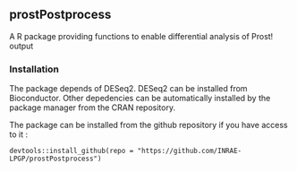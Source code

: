 ## prostPostprocess

A R package providing functions to enable differential analysis of Prost! output

### Installation

The package depends of DESeq2. DESeq2 can be installed from Bioconductor. Other depedencies can be automatically installed by the package manager from the CRAN repository.

The package can be installed from the github repository if you have access to it : 

```
devtools::install_github(repo = "https://github.com/INRAE-LPGP/prostPostprocess")
```
